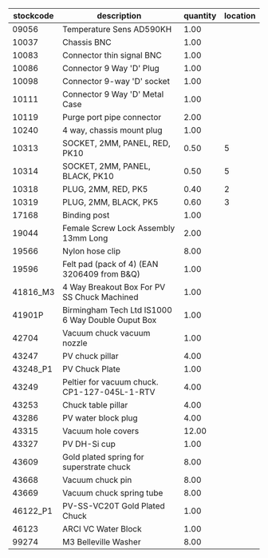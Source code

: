 |stockcode|description|quantity|location|
|---------|-----------|--------|--------|
|09056|Temperature Sens AD590KH|1.00||
|10037|Chassis BNC|1.00||
|10083|Connector thin signal BNC|1.00||
|10086|Connector 9 Way 'D' Plug|1.00||
|10098|Connector 9-way 'D' socket|1.00||
|10111|Connector 9 Way 'D' Metal Case|1.00||
|10119|Purge port pipe connector|2.00| |
|10240|4 way, chassis mount plug|1.00||
|10313|SOCKET, 2MM, PANEL, RED, PK10|0.50|5|
|10314|SOCKET, 2MM, PANEL, BLACK, PK10|0.50|5|
|10318|PLUG, 2MM, RED, PK5|0.40|2|
|10319|PLUG, 2MM, BLACK, PK5|0.60|3|
|17168|Binding post|1.00||
|19044|Female Screw Lock Assembly 13mm Long|2.00||
|19566|Nylon hose clip|8.00||
|19596|Felt pad (pack of 4) (EAN 3206409 from B&Q)|1.00||
|41816_M3|4 Way Breakout Box For PV SS Chuck Machined|1.00||
|41901P|Birmingham Tech Ltd IS1000 6 Way Double Ouput Box|1.00||
|42704|Vacuum chuck vacuum nozzle|1.00||
|43247|PV chuck pillar|4.00||
|43248_P1|PV Chuck Plate|1.00||
|43249|Peltier for vacuum chuck.  CP1-127-045L-1-RTV|4.00||
|43253|Chuck table pillar|4.00||
|43286|PV water block plug|4.00||
|43315|Vacuum hole covers|12.00||
|43327|PV DH-Si cup|1.00||
|43609|Gold plated spring for superstrate chuck|8.00||
|43668|Vacuum chuck pin|8.00||
|43669|Vacuum chuck spring tube|8.00||
|46122_P1|PV-SS-VC20T Gold Plated Chuck|1.00||
|46123|ARCI VC Water Block|1.00||
|99274|M3 Belleville Washer|8.00||
